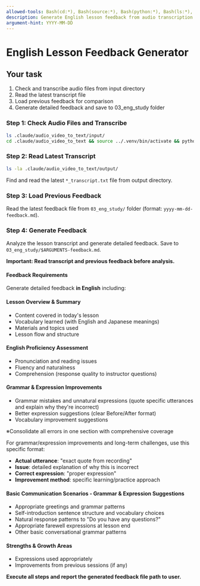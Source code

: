 ```yaml
---
allowed-tools: Bash(cd:*), Bash(source:*), Bash(python:*), Bash(ls:*), Bash(find:*), Write, Read, Glob, LS, Edit, MultiEdit, List
description: Generate English lesson feedback from audio transcription
argument-hint: YYYY-MM-DD
---
```


# English Lesson Feedback Generator

## Your task

1. Check and transcribe audio files from input directory
2. Read the latest transcript file
3. Load previous feedback for comparison
4. Generate detailed feedback and save to 03_eng_study folder

### Step 1: Check Audio Files and Transcribe

```bash
ls .claude/audio_video_to_text/input/
cd .claude/audio_video_to_text && source ../.venv/bin/activate && python audio_video_to_text.py
```

### Step 2: Read Latest Transcript

```bash
ls -la .claude/audio_video_to_text/output/
```

Find and read the latest `*_transcript.txt` file from output directory.

### Step 3: Load Previous Feedback

Read the latest feedback file from `03_eng_study/` folder (format: `yyyy-mm-dd-feedback.md`).

### Step 4: Generate Feedback

Analyze the lesson transcript and generate detailed feedback. Save to `03_eng_study/$ARGUMENTS-feedback.md`.

**Important: Read transcript and previous feedback before analysis.**

#### Feedback Requirements

Generate detailed feedback **in English** including:

#### Lesson Overview & Summary

- Content covered in today's lesson
- Vocabulary learned (with English and Japanese meanings)
- Materials and topics used
- Lesson flow and structure

#### English Proficiency Assessment

- Pronunciation and reading issues
- Fluency and naturalness
- Comprehension (response quality to instructor questions)

#### Grammar & Expression Improvements

- Grammar mistakes and unnatural expressions (quote specific utterances and explain why they're incorrect)
- Better expression suggestions (clear Before/After format)
- Vocabulary improvement suggestions

※Consolidate all errors in one section with comprehensive coverage

For grammar/expression improvements and long-term challenges, use this specific format:

- **Actual utterance**: "exact quote from recording"
- **Issue**: detailed explanation of why this is incorrect
- **Correct expression**: "proper expression"
- **Improvement method**: specific learning/practice approach

#### Basic Communication Scenarios - Grammar & Expression Suggestions

- Appropriate greetings and grammar patterns
- Self-introduction sentence structure and vocabulary choices
- Natural response patterns to "Do you have any questions?"
- Appropriate farewell expressions at lesson end
- Other basic conversational grammar patterns

#### Strengths & Growth Areas

- Expressions used appropriately
- Improvements from previous sessions (if any)

**Execute all steps and report the generated feedback file path to user.**
